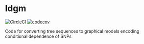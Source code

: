 # ldgm
[![CircleCI](https://circleci.com/gh/awohns/ldgm.svg?style=svg)](https://circleci.com/gh/awohns/ldgm)
[![codecov](https://codecov.io/gh/awohns/ldgm/branch/main/graph/badge.svg?token=2I8PxyDm8A)](https://codecov.io/gh/awohns/ldgm)

Code for converting tree sequences to graphical models encoding conditional dependence of SNPs
